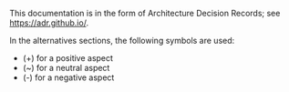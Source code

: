 
This documentation is in the form of Architecture Decision Records; see <https://adr.github.io/>.

In the alternatives sections, the following symbols are used:
- (+) for a positive aspect
- (~) for a neutral aspect
- (-) for a negative aspect
